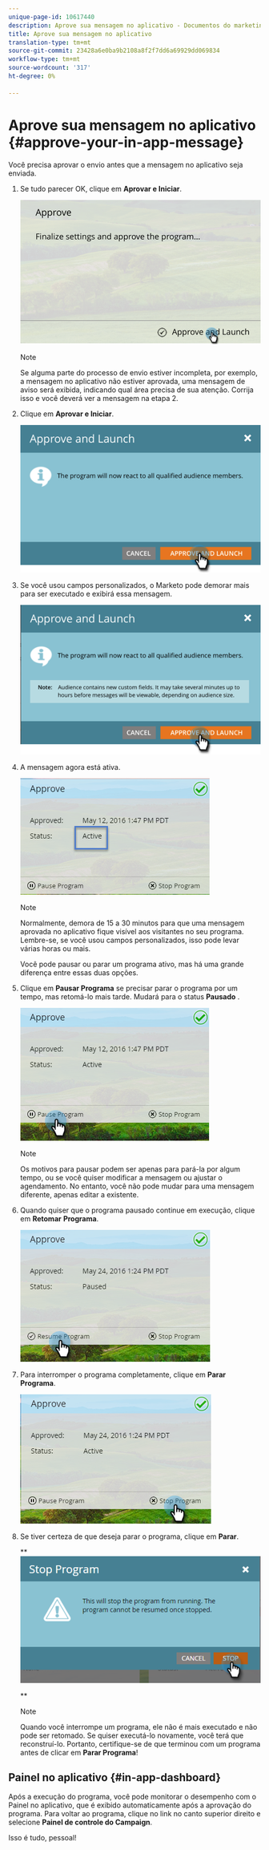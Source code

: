 ```yaml
---
unique-page-id: 10617440
description: Aprove sua mensagem no aplicativo - Documentos do marketing - Documentação do produto
title: Aprove sua mensagem no aplicativo
translation-type: tm+mt
source-git-commit: 23428a6e0ba9b2108a8f2f7dd6a69929dd069834
workflow-type: tm+mt
source-wordcount: '317'
ht-degree: 0%

---
```



# Aprove sua mensagem no aplicativo {#approve-your-in-app-message}

Você precisa aprovar o envio antes que a mensagem no aplicativo seja enviada.

1. Se tudo parecer OK, clique em **Aprovar e Iniciar**.

   ![](assets/pasted-image-at-2016-05-31-02-08-pm-281-29.png)

   >[!NOTE]
   >
   >Se alguma parte do processo de envio estiver incompleta, por exemplo, a mensagem no aplicativo não estiver aprovada, uma mensagem de aviso será exibida, indicando qual área precisa de sua atenção. Corrija isso e você deverá ver a mensagem na etapa 2.

1. Clique em **Aprovar e Iniciar**.

   ![](assets/pasted-image-at-2016-05-31-02-08-pm.png)

1. Se você usou campos personalizados, o Marketo pode demorar mais para ser executado e exibirá essa mensagem.

   ![](assets/pasted-image-at-2016-05-31-02-09-pm.png)

1. A mensagem agora está ativa.

   ![](assets/image2016-5-12-13-3a49-3a5.png)

   >[!NOTE]
   >
   >Normalmente, demora de 15 a 30 minutos para que uma mensagem aprovada no aplicativo fique visível aos visitantes no seu programa. Lembre-se, se você usou campos personalizados, isso pode levar várias horas ou mais.

   Você pode pausar ou parar um programa ativo, mas há uma grande diferença entre essas duas opções.

1. Clique em **Pausar Programa** se precisar parar o programa por um tempo, mas retomá-lo mais tarde. Mudará para o status **Pausado** .

   ![](assets/image2016-5-12-13-3a50-3a26.png)

   >[!NOTE]
   >
   >Os motivos para pausar podem ser apenas para pará-la por algum tempo, ou se você quiser modificar a mensagem ou ajustar o agendamento. No entanto, você não pode mudar para uma mensagem diferente, apenas editar a existente.

1. Quando quiser que o programa pausado continue em execução, clique em **Retomar** **Programa**.

   ![](assets/image2016-5-24-13-3a26-3a43.png)

1. Para interromper o programa completamente, clique em **Parar Programa**.

   ![](assets/image2016-5-24-13-3a29-3a35.png)

1. Se tiver certeza de que deseja parar o programa, clique em **Parar**.

   ** ![](assets/image2016-5-24-13-3a31-3a22.png)

   **

   >[!NOTE]
   >
   >Quando você interrompe um programa, ele não é mais executado e não pode ser retomado. Se quiser executá-lo novamente, você terá que reconstruí-lo. Portanto, certifique-se de que terminou com um programa antes de clicar em **Parar Programa**!

## Painel no aplicativo {#in-app-dashboard}

Após a execução do programa, você pode monitorar o desempenho com o Painel no aplicativo, que é exibido automaticamente após a aprovação do programa. Para voltar ao programa, clique no link no canto superior direito e selecione **Painel de controle do Campaign**.

Isso é tudo, pessoal!

